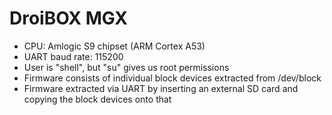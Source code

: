 # DroiBOX MGX

 * CPU: Amlogic S9 chipset (ARM Cortex A53)
 * UART baud rate: 115200
 * User is "shell", but "su" gives us root permissions
 * Firmware consists of individual block devices extracted from /dev/block
 * Firmware extracted via UART by inserting an external SD card and copying the block devices onto that
